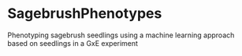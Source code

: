 # SagebrushPhenotypes
Phenotyping sagebrush seedlings using a machine learning approach based on seedlings in a GxE experiment

